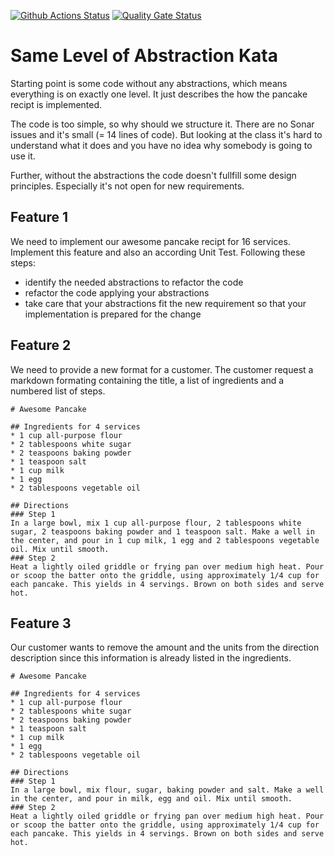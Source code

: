 [![Github Actions Status](https://github.com/rolger/Recipt-Refactoring-Kata/actions/workflows/maven.yml/badge.svg)](https://github.com/rolger/Recipt-Refactoring-Kata/actions) [![Quality Gate Status](https://sonarcloud.io/api/project_badges/measure?project=rolger_Recipt-Refactoring-Kata&metric=alert_status)](https://sonarcloud.io/dashboard?id=rolger_Recipt-Refactoring-Kata)

# Same Level of Abstraction Kata

Starting point is some code without any abstractions, which means everything is on exactly one level. It just describes the how the pancake recipt is implemented. 

The code is too simple, so why should we structure it. There are no Sonar issues and it's small (= 14 lines of code). But looking at the class it's hard to understand what it does and you have no idea why somebody is going to use it.

Further, without the abstractions the code doesn't fullfill some design principles. Especially it's not open for new requirements.


## Feature 1
We need to implement our awesome pancake recipt for 16 services. Implement this feature and also an according Unit Test. Following these steps:

- identify the needed abstractions to refactor the code
- refactor the code applying your abstractions
- take care that your abstractions fit the new requirement so that your implementation is prepared for the change


## Feature 2
We need to provide a new format for a customer. The customer request a markdown formating containing the title, a list of ingredients and a numbered list of steps.


```
# Awesome Pancake

## Ingredients for 4 services
* 1 cup all-purpose flour
* 2 tablespoons white sugar
* 2 teaspoons baking powder 
* 1 teaspoon salt
* 1 cup milk
* 1 egg
* 2 tablespoons vegetable oil

## Directions
### Step 1
In a large bowl, mix 1 cup all-purpose flour, 2 tablespoons white sugar, 2 teaspoons baking powder and 1 teaspoon salt. Make a well in the center, and pour in 1 cup milk, 1 egg and 2 tablespoons vegetable oil. Mix until smooth.
### Step 2
Heat a lightly oiled griddle or frying pan over medium high heat. Pour or scoop the batter onto the griddle, using approximately 1/4 cup for each pancake. This yields in 4 servings. Brown on both sides and serve hot.
```

## Feature 3
Our customer wants to remove the amount and the units from the direction description since this information is already listed in the ingredients.

```
# Awesome Pancake

## Ingredients for 4 services
* 1 cup all-purpose flour
* 2 tablespoons white sugar
* 2 teaspoons baking powder 
* 1 teaspoon salt
* 1 cup milk
* 1 egg
* 2 tablespoons vegetable oil

## Directions
### Step 1
In a large bowl, mix flour, sugar, baking powder and salt. Make a well in the center, and pour in milk, egg and oil. Mix until smooth.
### Step 2
Heat a lightly oiled griddle or frying pan over medium high heat. Pour or scoop the batter onto the griddle, using approximately 1/4 cup for each pancake. This yields in 4 servings. Brown on both sides and serve hot.
```
